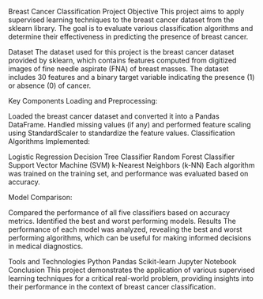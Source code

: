 Breast Cancer Classification Project
Objective
This project aims to apply supervised learning techniques to the breast cancer dataset from the sklearn library. The goal is to evaluate various classification algorithms and determine their effectiveness in predicting the presence of breast cancer.

Dataset
The dataset used for this project is the breast cancer dataset provided by sklearn, which contains features computed from digitized images of fine needle aspirate (FNA) of breast masses. The dataset includes 30 features and a binary target variable indicating the presence (1) or absence (0) of cancer.

Key Components
Loading and Preprocessing:

Loaded the breast cancer dataset and converted it into a Pandas DataFrame.
Handled missing values (if any) and performed feature scaling using StandardScaler to standardize the feature values.
Classification Algorithms Implemented:

Logistic Regression
Decision Tree Classifier
Random Forest Classifier
Support Vector Machine (SVM)
k-Nearest Neighbors (k-NN)
Each algorithm was trained on the training set, and performance was evaluated based on accuracy.

Model Comparison:

Compared the performance of all five classifiers based on accuracy metrics.
Identified the best and worst performing models.
Results
The performance of each model was analyzed, revealing the best and worst performing algorithms, which can be useful for making informed decisions in medical diagnostics.

Tools and Technologies
Python
Pandas
Scikit-learn
Jupyter Notebook
Conclusion
This project demonstrates the application of various supervised learning techniques for a critical real-world problem, providing insights into their performance in the context of breast cancer classification.
